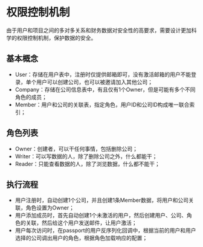 # 权限控制机制

由于用户和项目之间的多对多关系和财务数据对安全性的高要求，需要设计更加科学的权限控制机制，保护数据的安全。

## 基本概念

* User：存储在用户表中，注册时仅提供邮箱即可，没有激活邮箱的用户不能登录，单个用户可以创建公司，也可以被邀请加入其他公司；
* Company：存储在公司信息表中，有且仅有1个Owner，但是可能有多个不同角色的成员；
* Member：用户和公司的关联表，指定角色，用户ID和公司ID构成唯一联合索引；

## 角色列表

* Owner：创建者，可以干任何事情，包括删除公司；
* Writer：可以写数据的人，除了删除公司之外，什么都能干；
* Reader：只能查看数据的人，除了浏览数据，什么都不能干；

## 执行流程

* 用户注册时，自动创建1个公司，并且创建1条Member数据，将用户和公司关联，角色设置为Owner；
* 用户添加成员时，首先自动创建1个未激活的用户，然后创建用户、公司、角色的关联，然后给这个用户发送邮件，让用户激活；
* 用户每次访问时，在passport的用户反序列化回调中，根据当前的用户和用户选择的公司调出用户的角色，根据角色加载响应的配置；

